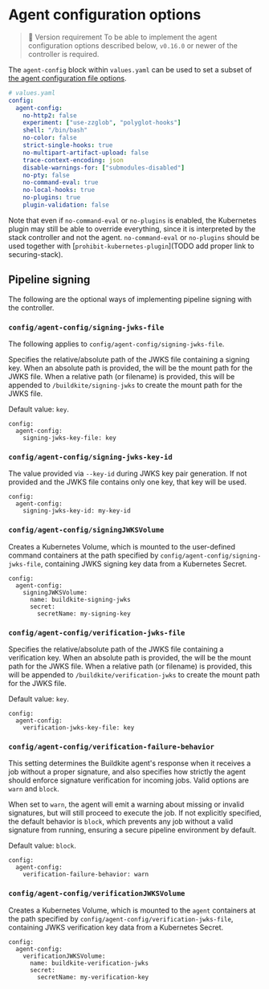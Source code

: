# Agent configuration options

> 📘 Version requirement
> To be able to implement the agent configuration options described below, `v0.16.0` or newer of the controller is required.

The `agent-config` block within `values.yaml` can be used to set a subset of [the agent configuration file options](/docs/agent/v3/configuration).

```yaml
# values.yaml
config:
  agent-config:
    no-http2: false
    experiment: ["use-zzglob", "polyglot-hooks"]
    shell: "/bin/bash"
    no-color: false
    strict-single-hooks: true
    no-multipart-artifact-upload: false
    trace-context-encoding: json
    disable-warnings-for: ["submodules-disabled"]
    no-pty: false
    no-command-eval: true
    no-local-hooks: true
    no-plugins: true
    plugin-validation: false
```

Note that even if `no-command-eval` or `no-plugins` is enabled, the Kubernetes
plugin may still be able to override everything, since it is interpreted by the stack controller and not the agent. `no-command-eval` or `no-plugins` should be used together with [`prohibit-kubernetes-plugin`](TODO add proper link to securing-stack).

## Pipeline signing

The following are the optional ways of implementing pipeline signing with the controller.

### `config/agent-config/signing-jwks-file`

The following applies to `config/agent-config/signing-jwks-file`.

Specifies the relative/absolute path of the JWKS file containing a signing key.
When an absolute path is provided, the will be the mount path for the JWKS file.
When a relative path (or filename) is provided, this will be appended to `/buildkite/signing-jwks` to create the mount path for the JWKS file.

Default value: `key`.

```
config:
  agent-config:
    signing-jwks-key-file: key
```

### `config/agent-config/signing-jwks-key-id`

The value provided via `--key-id` during JWKS key pair generation.
If not provided and the JWKS file contains only one key, that key will be used.

```
config:
  agent-config:
    signing-jwks-key-id: my-key-id
```

### `config/agent-config/signingJWKSVolume`

Creates a Kubernetes Volume, which is mounted to the user-defined command containers at the path specified by `config/agent-config/signing-jwks-file`, containing JWKS signing key data from a Kubernetes Secret.

```
config:
  agent-config:
    signingJWKSVolume:
      name: buildkite-signing-jwks
      secret:
        secretName: my-signing-key
```

### `config/agent-config/verification-jwks-file`

Specifies the relative/absolute path of the JWKS file containing a verification key.
When an absolute path is provided, the will be the mount path for the JWKS file.
When a relative path (or filename) is provided, this will be appended to `/buildkite/verification-jwks` to create the mount path for the JWKS file.

Default value: `key`.

```
config:
  agent-config:
    verification-jwks-key-file: key
```

### `config/agent-config/verification-failure-behavior`

This setting determines the Buildkite agent's response when it receives a job without a proper signature, and also specifies how strictly the agent should enforce signature verification for incoming jobs.
Valid options are `warn` and `block`.

When set to `warn`, the agent will emit a warning about missing or invalid signatures, but will still proceed to execute the job.
If not explicitly specified, the default behavior is `block`, which prevents any job without a valid signature from running, ensuring a secure pipeline environment by default.

Default value: `block`.

```
config:
  agent-config:
    verification-failure-behavior: warn
```

### `config/agent-config/verificationJWKSVolume`

Creates a Kubernetes Volume, which is mounted to the `agent` containers at the path specified by `config/agent-config/verification-jwks-file`, containing JWKS verification key data from a Kubernetes Secret.

```
config:
  agent-config:
    verificationJWKSVolume:
      name: buildkite-verification-jwks
      secret:
        secretName: my-verification-key
```

